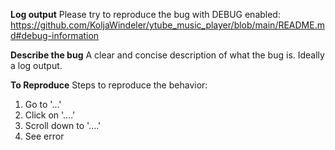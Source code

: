 
**Log output**
Please try to reproduce the bug with DEBUG enabled: https://github.com/KoljaWindeler/ytube_music_player/blob/main/README.md#debug-information

**Describe the bug**
A clear and concise description of what the bug is. Ideally a log output.

**To Reproduce**
Steps to reproduce the behavior:
1. Go to '...'
2. Click on '....'
3. Scroll down to '....'
4. See error
